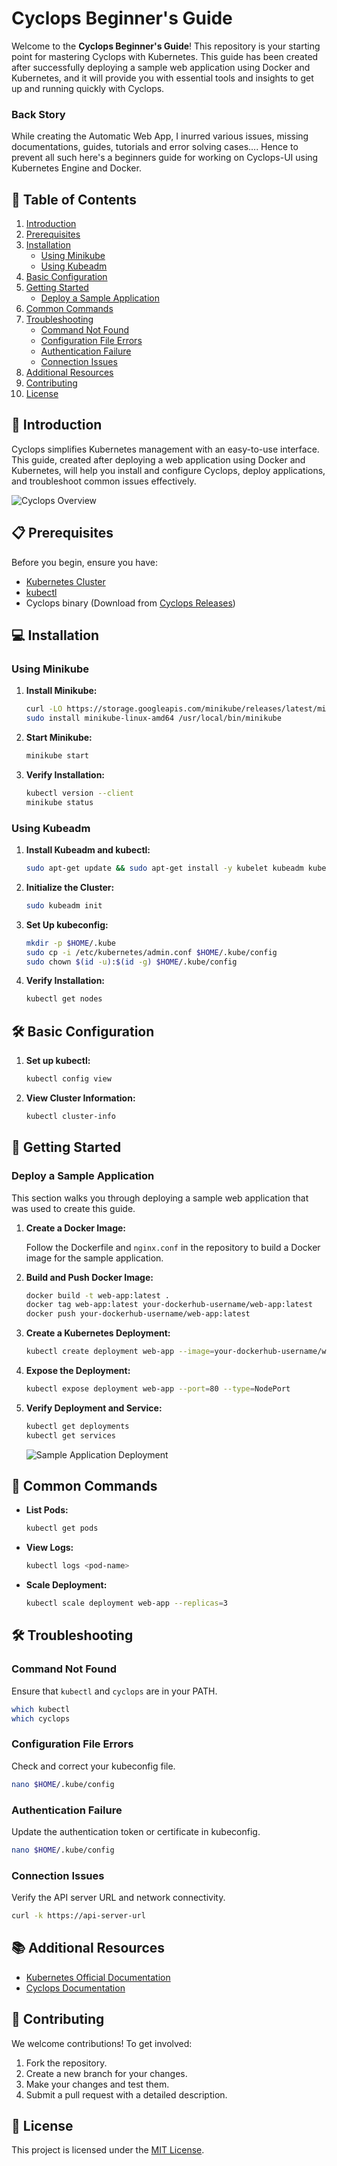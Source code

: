 # Cyclops Beginner's Guide

Welcome to the **Cyclops Beginner's Guide**! This repository is your starting point for mastering Cyclops with Kubernetes. This guide has been created after successfully deploying a sample web application using Docker and Kubernetes, and it will provide you with essential tools and insights to get up and running quickly with Cyclops.

### Back Story
While creating the Automatic Web App, I inurred various issues, missing documentations, guides, tutorials and error solving cases.... Hence to prevent all such here's a beginners guide for working on Cyclops-UI using Kubernetes Engine and Docker.


## 🚀 Table of Contents

1. [Introduction](#introduction)
2. [Prerequisites](#prerequisites)
3. [Installation](#installation)
   - [Using Minikube](#using-minikube)
   - [Using Kubeadm](#using-kubeadm)
4. [Basic Configuration](#basic-configuration)
5. [Getting Started](#getting-started)
   - [Deploy a Sample Application](#deploy-a-sample-application)
6. [Common Commands](#common-commands)
7. [Troubleshooting](#troubleshooting)
   - [Command Not Found](#command-not-found)
   - [Configuration File Errors](#configuration-file-errors)
   - [Authentication Failure](#authentication-failure)
   - [Connection Issues](#connection-issues)
8. [Additional Resources](#additional-resources)
9. [Contributing](#contributing)
10. [License](#license)

## 📝 Introduction

Cyclops simplifies Kubernetes management with an easy-to-use interface. This guide, created after deploying a web application using Docker and Kubernetes, will help you install and configure Cyclops, deploy applications, and troubleshoot common issues effectively.

![Cyclops Overview](https://via.placeholder.com/800x400.png?text=Cyclops+Overview)

## 📋 Prerequisites

Before you begin, ensure you have:

- [Kubernetes Cluster](https://kubernetes.io/docs/setup/)
- [kubectl](https://kubernetes.io/docs/tasks/tools/)
- Cyclops binary (Download from [Cyclops Releases](https://github.com/your-repo/cyclops/releases))

## 💻 Installation

### Using Minikube

1. **Install Minikube:**

   ```bash
   curl -LO https://storage.googleapis.com/minikube/releases/latest/minikube-linux-amd64
   sudo install minikube-linux-amd64 /usr/local/bin/minikube
   ```

2. **Start Minikube:**

   ```bash
   minikube start
   ```

3. **Verify Installation:**

   ```bash
   kubectl version --client
   minikube status
   ```

### Using Kubeadm

1. **Install Kubeadm and kubectl:**

   ```bash
   sudo apt-get update && sudo apt-get install -y kubelet kubeadm kubectl
   ```

2. **Initialize the Cluster:**

   ```bash
   sudo kubeadm init
   ```

3. **Set Up kubeconfig:**

   ```bash
   mkdir -p $HOME/.kube
   sudo cp -i /etc/kubernetes/admin.conf $HOME/.kube/config
   sudo chown $(id -u):$(id -g) $HOME/.kube/config
   ```

4. **Verify Installation:**

   ```bash
   kubectl get nodes
   ```

## 🛠 Basic Configuration

1. **Set up kubectl:**

   ```bash
   kubectl config view
   ```

2. **View Cluster Information:**

   ```bash
   kubectl cluster-info
   ```

## 🚀 Getting Started

### Deploy a Sample Application

This section walks you through deploying a sample web application that was used to create this guide.

1. **Create a Docker Image:**

   Follow the Dockerfile and `nginx.conf` in the repository to build a Docker image for the sample application.

2. **Build and Push Docker Image:**

   ```bash
   docker build -t web-app:latest .
   docker tag web-app:latest your-dockerhub-username/web-app:latest
   docker push your-dockerhub-username/web-app:latest
   ```

3. **Create a Kubernetes Deployment:**

   ```bash
   kubectl create deployment web-app --image=your-dockerhub-username/web-app:latest
   ```

4. **Expose the Deployment:**

   ```bash
   kubectl expose deployment web-app --port=80 --type=NodePort
   ```

5. **Verify Deployment and Service:**

   ```bash
   kubectl get deployments
   kubectl get services
   ```

   ![Sample Application Deployment](https://via.placeholder.com/800x400.png?text=Sample+Application+Deployment)

## 📜 Common Commands

- **List Pods:**

  ```bash
  kubectl get pods
  ```

- **View Logs:**

  ```bash
  kubectl logs <pod-name>
  ```

- **Scale Deployment:**

  ```bash
  kubectl scale deployment web-app --replicas=3
  ```

## 🛠 Troubleshooting

### Command Not Found

Ensure that `kubectl` and `cyclops` are in your PATH.

```bash
which kubectl
which cyclops
```

### Configuration File Errors

Check and correct your kubeconfig file.

```bash
nano $HOME/.kube/config
```

### Authentication Failure

Update the authentication token or certificate in kubeconfig.

```bash
nano $HOME/.kube/config
```

### Connection Issues

Verify the API server URL and network connectivity.

```bash
curl -k https://api-server-url
```

## 📚 Additional Resources

- [Kubernetes Official Documentation](https://kubernetes.io/docs/)
- [Cyclops Documentation](https://cyclops-ui.com/)

## 🤝 Contributing

We welcome contributions! To get involved:

1. Fork the repository.
2. Create a new branch for your changes.
3. Make your changes and test them.
4. Submit a pull request with a detailed description.

## 📜 License

This project is licensed under the [MIT License](LICENSE).
